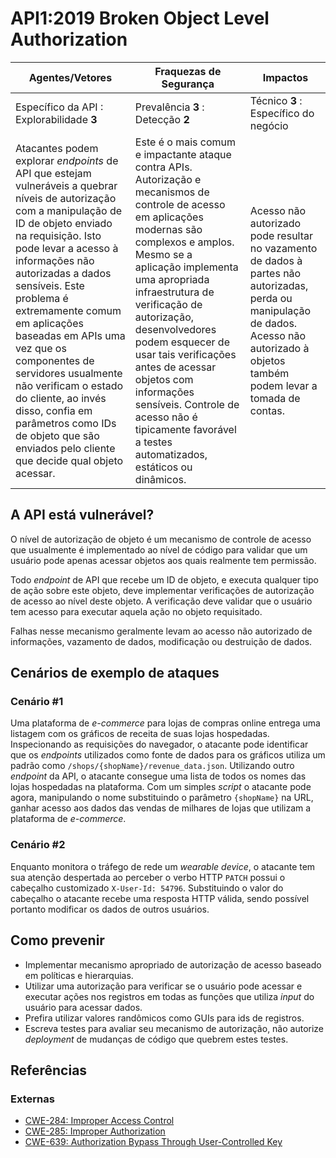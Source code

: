 API1:2019 Broken Object Level Authorization
===========================================

| Agentes/Vetores | Fraquezas de Segurança | Impactos |
| - | - | - |
| Específico da API : Explorabilidade **3** | Prevalência **3** : Detecção **2** | Técnico **3** : Específico do negócio|
| Atacantes podem explorar *endpoints* de API que estejam vulneráveis a quebrar níveis de autorização com a manipulação de ID de objeto enviado na requisição. Isto pode levar a acesso à informações não autorizadas a dados sensíveis. Este problema é extremamente comum em aplicações baseadas em APIs uma vez que os componentes de servidores usualmente não verificam o estado do cliente, ao invés disso, confia em parâmetros como IDs de objeto que são enviados pelo cliente que decide qual objeto acessar. | Este é o mais comum e impactante ataque contra APIs. Autorização e mecanismos de controle de acesso em aplicações modernas são complexos e amplos. Mesmo se a aplicação implementa uma apropriada infraestrutura de verificação de autorização, desenvolvedores podem esquecer de usar tais verificações antes de acessar objetos com informações sensíveis. Controle de acesso não é tipicamente favorável a testes automatizados, estáticos ou dinâmicos. | Acesso não autorizado pode resultar no vazamento de dados à partes não autorizadas, perda ou manipulação de dados. Acesso não autorizado à objetos também podem levar a tomada de contas. |

## A API está vulnerável?

O nível de autorização de objeto é um mecanismo de controle de acesso que usualmente é implementado ao nível de código para validar que um usuário pode apenas acessar objetos aos quais realmente tem permissão.

Todo *endpoint* de API que recebe um ID de objeto, e executa qualquer tipo de ação sobre este objeto, deve implementar verificações de autorização de acesso ao nível deste objeto. A verificação deve validar que o usuário tem acesso para executar aquela ação no objeto requisitado.

Falhas nesse mecanismo geralmente levam ao acesso não autorizado de informações, vazamento de dados, modificação ou destruição de dados.

## Cenários de exemplo de ataques

### Cenário #1

Uma plataforma de *e-commerce* para lojas de compras online entrega uma listagem com os gráficos de receita de suas lojas hospedadas. Inspecionando as requisições do navegador, o atacante pode identificar que os *endpoints* utilizados como fonte de dados para os gráficos utiliza um padrão como `/shops/{shopName}/revenue_data.json`. Utilizando outro *endpoint* da API, o atacante consegue uma lista de todos os nomes das lojas hospedadas na plataforma. Com um simples *script* o atacante pode agora, manipulando o nome substituindo o parâmetro `{shopName}` na URL, ganhar acesso aos dados das vendas de milhares de lojas que utilizam a plataforma de *e-commerce*.

### Cenário #2

Enquanto monitora o tráfego de rede um *wearable device*, o atacante tem sua atenção despertada ao perceber o verbo HTTP `PATCH` possui o cabeçalho customizado `X-User-Id: 54796`. Substituindo o valor do cabeçalho o atacante recebe uma resposta HTTP válida, sendo possível portanto modificar os dados de outros usuários.

## Como prevenir

* Implementar mecanismo apropriado de autorização de acesso baseado em políticas e hierarquias.
* Utilizar uma autorização para verificar se o usuário pode acessar e executar ações nos registros em todas as funções que utiliza *input* do usuário para acessar dados.
* Prefira utilizar valores randômicos como GUIs para ids de registros.
* Escreva testes para avaliar seu mecanismo de autorização, não autorize *deployment* de mudanças de código que quebrem estes testes.

## Referências

### Externas

* [CWE-284: Improper Access Control][1]
* [CWE-285: Improper Authorization][2]
* [CWE-639: Authorization Bypass Through User-Controlled Key][3]

[1]: https://cwe.mitre.org/data/definitions/284.html
[2]: https://cwe.mitre.org/data/definitions/285.html
[3]: https://cwe.mitre.org/data/definitions/639.html
